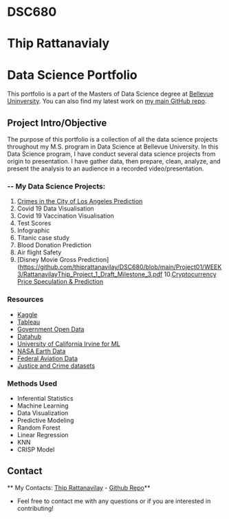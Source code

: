 # DSC680
# Thip Rattanavialy 
# Data Science Portfolio

This portfolio is a part of the Masters of Data Science degree at [Bellevue Uninversity](https://www.bellevue.edu/degrees/master/data-science-ms/). You can also find my latest work on [my main GitHub repo](https://github.com/thiprattanavilay?tab=repositories).

## Project Intro/Objective
The purpose of this portfolio is a collection of all the data science projects throughout my M.S. program in Data Science at Bellevue University. In this Data Science program, I have conduct several data science projects from origin to presentation. I have gather data, then prepare, clean, analyze, and present the analysis to an audience in a recorded video/presentation.

### -- My Data Science Projects:

1. [Crimes in the City of Los Angeles Prediction](https://github.com/thiprattanavilay/dsc530/blob/main/week_12/Completed_Final_Project/RattanavilayThip_DSC530_Final_LACrimes_v2.ipynb)
2. Covid 19 Data Visualisation
3. Covid 19 Vaccination Visualisation
4. Test Scores
5. Infographic
6. Titanic case study
7. Blood Donation Prediction
8. Air flight Safety 
9. [Disney Movie Gross Prediction](https://github.com/thiprattanavilay/DSC680/blob/main/Project01/WEEK3/RattanavilayThip_Project_1_Draft_Milestone_3.pdf
10.[Cryptocurrency Price Speculation & Prediction](https://github.com/thiprattanavilay/DSC680/blob/main/Project02/Week1/)


### Resources 
* [Kaggle](https://www.kaggle.com/datasets)
* [Tableau](https://www.tableau.com/learn/articles/free-public-data-sets)
* [Government Open Data](https://www.data.gov/)
* [Datahub](https://datahub.io/collections)
* [University of California Irvine for ML](https://archive.ics.uci.edu/ml/datasets.php)
* [NASA Earth Data](https://earthdata.nasa.gov/)
* [Federal Aviation Data](https://www.faa.gov/data_research/aviation_data_statistics/)
* [Justice and Crime datasets](https://www.justice.gov/open/open-data)

### Methods Used
* Inferential Statistics
* Machine Learning
* Data Visualization
* Predictive Modeling
* Random Forest
* Linear Regression
* KNN
* CRISP Model

## Contact

** My Contacts: [Thip Rattanavilay](mailto:trattanavilay@my365.bellevue.edu) - [Github Repo](https://github.com/thiprattanavilay?tab=repositories)**

* Feel free to contact me with any questions or if you are interested in contributing!
